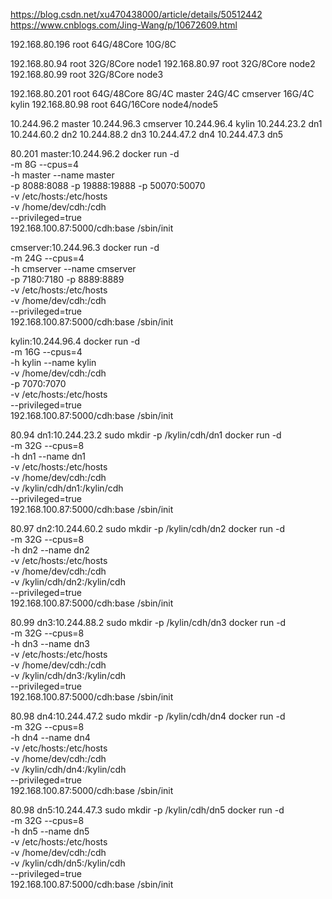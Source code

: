 https://blog.csdn.net/xu470438000/article/details/50512442
https://www.cnblogs.com/Jing-Wang/p/10672609.html


192.168.80.196     root    64G/48Core  10G/8C

192.168.80.94      root    32G/8Core   node1
192.168.80.97      root    32G/8Core   node2
192.168.80.99      root    32G/8Core   node3

192.168.80.201     root    64G/48Core  8G/4C master  24G/4C cmserver  16G/4C kylin
192.168.80.98      root    64G/16Core  node4/node5

10.244.96.2  master
10.244.96.3  cmserver
10.244.96.4  kylin
10.244.23.2  dn1
10.244.60.2  dn2
10.244.88.2  dn3
10.244.47.2  dn4
10.244.47.3  dn5


80.201
master:10.244.96.2
docker run -d \
-m 8G --cpus=4 \
-h master --name master \
-p 8088:8088 -p 19888:19888 -p 50070:50070 \
-v /etc/hosts:/etc/hosts \
-v /home/dev/cdh:/cdh \
--privileged=true \
192.168.100.87:5000/cdh:base /sbin/init

cmserver:10.244.96.3
docker run -d \
-m 24G --cpus=4 \
-h cmserver --name cmserver \
-p 7180:7180 -p 8889:8889 \
-v /etc/hosts:/etc/hosts \
-v /home/dev/cdh:/cdh \
--privileged=true \
192.168.100.87:5000/cdh:base /sbin/init

kylin:10.244.96.4
docker run -d \
-m 16G --cpus=4 \
-h kylin --name kylin \
-v /home/dev/cdh:/cdh \
-p 7070:7070 \
-v /etc/hosts:/etc/hosts \
--privileged=true \
192.168.100.87:5000/cdh:base /sbin/init

80.94
dn1:10.244.23.2
sudo mkdir -p /kylin/cdh/dn1
docker run -d \
-m 32G --cpus=8 \
-h dn1 --name dn1 \
-v /etc/hosts:/etc/hosts \
-v /home/dev/cdh:/cdh \
-v /kylin/cdh/dn1:/kylin/cdh \
--privileged=true \
192.168.100.87:5000/cdh:base /sbin/init

80.97
dn2:10.244.60.2
sudo mkdir -p /kylin/cdh/dn2
docker run -d \
-m 32G --cpus=8 \
-h dn2 --name dn2 \
-v /etc/hosts:/etc/hosts \
-v /home/dev/cdh:/cdh \
-v /kylin/cdh/dn2:/kylin/cdh \
--privileged=true \
192.168.100.87:5000/cdh:base /sbin/init

80.99
dn3:10.244.88.2
sudo mkdir -p /kylin/cdh/dn3
docker run -d \
-m 32G --cpus=8 \
-h dn3 --name dn3 \
-v /etc/hosts:/etc/hosts \
-v /home/dev/cdh:/cdh \
-v /kylin/cdh/dn3:/kylin/cdh \
--privileged=true \
192.168.100.87:5000/cdh:base /sbin/init

80.98
dn4:10.244.47.2
sudo mkdir -p /kylin/cdh/dn4
docker run -d \
-m 32G --cpus=8 \
-h dn4 --name dn4 \
-v /etc/hosts:/etc/hosts \
-v /home/dev/cdh:/cdh \
-v /kylin/cdh/dn4:/kylin/cdh \
--privileged=true \
192.168.100.87:5000/cdh:base /sbin/init

80.98
dn5:10.244.47.3
sudo mkdir -p /kylin/cdh/dn5
docker run -d \
-m 32G --cpus=8 \
-h dn5 --name dn5 \
-v /etc/hosts:/etc/hosts \
-v /home/dev/cdh:/cdh \
-v /kylin/cdh/dn5:/kylin/cdh \
--privileged=true \
192.168.100.87:5000/cdh:base /sbin/init
